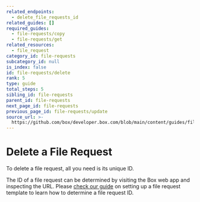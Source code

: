 ```yaml
---
related_endpoints:
  - delete_file_requests_id
related_guides: []
required_guides:
  - file-requests/copy
  - file-requests/get
related_resources:
  - file_request
category_id: file-requests
subcategory_id: null
is_index: false
id: file-requests/delete
rank: 5
type: guide
total_steps: 5
sibling_id: file-requests
parent_id: file-requests
next_page_id: file-requests
previous_page_id: file-requests/update
source_url: >-
  https://github.com/box/developer.box.com/blob/main/content/guides/file-requests/5-delete.md
---
```

# Delete a File Request

To delete a file request, all you need is its unique ID.

<Samples id='delete_file_requests_id' >

</Samples>

<Message notice>

The ID of a file request can be determined by visiting the Box web
app and inspecting the URL. Please
[check our guide](g://file-requests/template) on setting up a file
request template to learn how to determine a file request ID.

</Message>